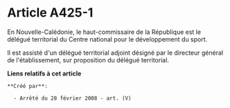 # Article A425-1

En Nouvelle-Calédonie, le haut-commissaire de la République est le délégué territorial du Centre national pour le
développement du sport.

Il est assisté d'un délégué territorial adjoint désigné par le directeur général de l'établissement, sur proposition du
délégué territorial.

**Liens relatifs à cet article**

	**Créé par**:

	  - Arrêté du 28 février 2008 - art. (V)
